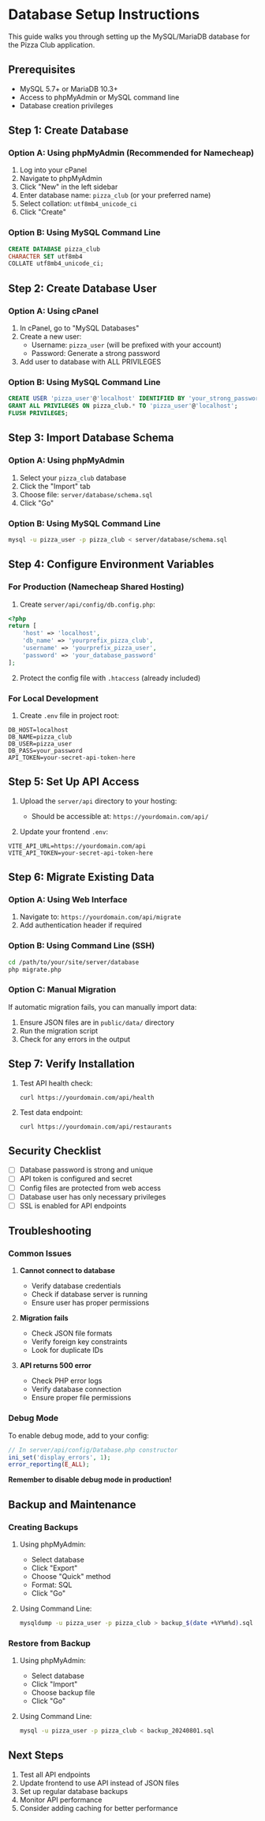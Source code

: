 # Database Setup Instructions

This guide walks you through setting up the MySQL/MariaDB database for the Pizza Club application.

## Prerequisites

- MySQL 5.7+ or MariaDB 10.3+
- Access to phpMyAdmin or MySQL command line
- Database creation privileges

## Step 1: Create Database

### Option A: Using phpMyAdmin (Recommended for Namecheap)

1. Log into your cPanel
2. Navigate to phpMyAdmin
3. Click "New" in the left sidebar
4. Enter database name: `pizza_club` (or your preferred name)
5. Select collation: `utf8mb4_unicode_ci`
6. Click "Create"

### Option B: Using MySQL Command Line

```sql
CREATE DATABASE pizza_club 
CHARACTER SET utf8mb4 
COLLATE utf8mb4_unicode_ci;
```

## Step 2: Create Database User

### Option A: Using cPanel

1. In cPanel, go to "MySQL Databases"
2. Create a new user:
   - Username: `pizza_user` (will be prefixed with your account)
   - Password: Generate a strong password
3. Add user to database with ALL PRIVILEGES

### Option B: Using MySQL Command Line

```sql
CREATE USER 'pizza_user'@'localhost' IDENTIFIED BY 'your_strong_password';
GRANT ALL PRIVILEGES ON pizza_club.* TO 'pizza_user'@'localhost';
FLUSH PRIVILEGES;
```

## Step 3: Import Database Schema

### Option A: Using phpMyAdmin

1. Select your `pizza_club` database
2. Click the "Import" tab
3. Choose file: `server/database/schema.sql`
4. Click "Go"

### Option B: Using MySQL Command Line

```bash
mysql -u pizza_user -p pizza_club < server/database/schema.sql
```

## Step 4: Configure Environment Variables

### For Production (Namecheap Shared Hosting)

1. Create `server/api/config/db.config.php`:

```php
<?php
return [
    'host' => 'localhost',
    'db_name' => 'yourprefix_pizza_club',
    'username' => 'yourprefix_pizza_user',
    'password' => 'your_database_password'
];
```

2. Protect the config file with `.htaccess` (already included)

### For Local Development

1. Create `.env` file in project root:

```env
DB_HOST=localhost
DB_NAME=pizza_club
DB_USER=pizza_user
DB_PASS=your_password
API_TOKEN=your-secret-api-token-here
```

## Step 5: Set Up API Access

1. Upload the `server/api` directory to your hosting:
   - Should be accessible at: `https://yourdomain.com/api/`

2. Update your frontend `.env`:

```env
VITE_API_URL=https://yourdomain.com/api
VITE_API_TOKEN=your-secret-api-token-here
```

## Step 6: Migrate Existing Data

### Option A: Using Web Interface

1. Navigate to: `https://yourdomain.com/api/migrate`
2. Add authentication header if required

### Option B: Using Command Line (SSH)

```bash
cd /path/to/your/site/server/database
php migrate.php
```

### Option C: Manual Migration

If automatic migration fails, you can manually import data:

1. Ensure JSON files are in `public/data/` directory
2. Run the migration script
3. Check for any errors in the output

## Step 7: Verify Installation

1. Test API health check:
   ```
   curl https://yourdomain.com/api/health
   ```

2. Test data endpoint:
   ```
   curl https://yourdomain.com/api/restaurants
   ```

## Security Checklist

- [ ] Database password is strong and unique
- [ ] API token is configured and secret
- [ ] Config files are protected from web access
- [ ] Database user has only necessary privileges
- [ ] SSL is enabled for API endpoints

## Troubleshooting

### Common Issues

1. **Cannot connect to database**
   - Verify database credentials
   - Check if database server is running
   - Ensure user has proper permissions

2. **Migration fails**
   - Check JSON file formats
   - Verify foreign key constraints
   - Look for duplicate IDs

3. **API returns 500 error**
   - Check PHP error logs
   - Verify database connection
   - Ensure proper file permissions

### Debug Mode

To enable debug mode, add to your config:

```php
// In server/api/config/Database.php constructor
ini_set('display_errors', 1);
error_reporting(E_ALL);
```

**Remember to disable debug mode in production!**

## Backup and Maintenance

### Creating Backups

1. Using phpMyAdmin:
   - Select database
   - Click "Export"
   - Choose "Quick" method
   - Format: SQL
   - Click "Go"

2. Using Command Line:
   ```bash
   mysqldump -u pizza_user -p pizza_club > backup_$(date +%Y%m%d).sql
   ```

### Restore from Backup

1. Using phpMyAdmin:
   - Select database
   - Click "Import"
   - Choose backup file
   - Click "Go"

2. Using Command Line:
   ```bash
   mysql -u pizza_user -p pizza_club < backup_20240801.sql
   ```

## Next Steps

1. Test all API endpoints
2. Update frontend to use API instead of JSON files
3. Set up regular database backups
4. Monitor API performance
5. Consider adding caching for better performance